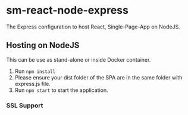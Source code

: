 # sm-react-node-express
The Express configuration to host React, Single-Page-App on NodeJS.

## Hosting on NodeJS

This can be use as stand-alone or inside Docker container.

1. Run `npm install`
2. Please ensure your dist folder of the SPA are in the same folder with express.js file.
3. Run `npm start` to start the application.

### SSL Support

